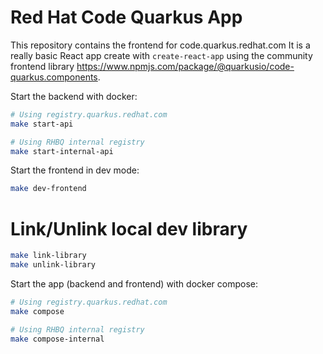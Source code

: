 # Red Hat Code Quarkus App

This repository contains the frontend for code.quarkus.redhat.com
It is a really basic React app create with `create-react-app` using the community frontend library https://www.npmjs.com/package/@quarkusio/code-quarkus.components.

Start the backend with docker:

```bash
# Using registry.quarkus.redhat.com
make start-api
```

```bash
# Using RHBQ internal registry
make start-internal-api
```

Start the frontend in dev mode:
```bash
make dev-frontend
```

# Link/Unlink local dev library
```bash
make link-library
make unlink-library
```

Start the app (backend and frontend) with docker compose:

```bash
# Using registry.quarkus.redhat.com
make compose
```

```bash
# Using RHBQ internal registry
make compose-internal
```




